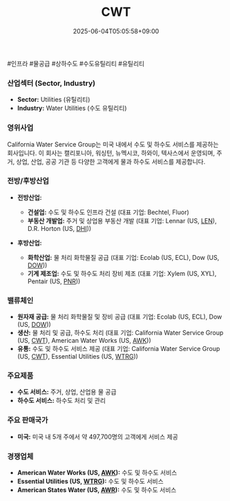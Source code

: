﻿---
title: "CWT"
date: 2025-06-04T05:05:58+09:00
lastmod: 2025-06-04T05:05:58+09:00
type: docs
sidebar:
  open: true
weight: 253
---
<div style="display:none">
  <meta property="article:published_time" content="2025-06-03T20:05:58Z" />
  <meta property="article:modified_time" content="2025-06-03T20:05:58Z" />
</div>
#인프라 #물공급 #상하수도 #수도유틸리티 #유틸리티

### 산업섹터 (Sector, Industry)

- **Sector:** Utilities (유틸리티)
- **Industry:** Water Utilities (수도 유틸리티)

### 영위사업

California Water Service Group는 미국 내에서 수도 및 하수도 서비스를 제공하는 회사입니다. 이 회사는 캘리포니아, 워싱턴, 뉴멕시코, 하와이, 텍사스에서 운영되며, 주거, 상업, 산업, 공공 기관 등 다양한 고객에게 물과 하수도 서비스를 제공합니다.

### 전방/후방산업

- **전방산업:**
    - **건설업:** 수도 및 하수도 인프라 건설 (대표 기업: Bechtel, Fluor)
    - **부동산 개발업:** 주거 및 상업용 부동산 개발 (대표 기업: Lennar (US, [LEN](/company-analysis/len/)), D.R. Horton (US, [DHI](/company-analysis/dhi/)))
      
- **후방산업:**
    - **화학산업:** 물 처리 화학물질 공급 (대표 기업: Ecolab (US, ECL), Dow (US, [DOW](/company-analysis/dow/)))
    - **기계 제조업:** 수도 및 하수도 처리 장비 제조 (대표 기업: Xylem (US, XYL), Pentair (US, [PNR](/company-analysis/pnr/)))

### 밸류체인

- **원자재 공급:** 물 처리 화학물질 및 장비 공급 (대표 기업: Ecolab (US, ECL), Dow (US, [DOW](/company-analysis/dow/)))
- **생산:** 물 처리 및 공급, 하수도 처리 (대표 기업: California Water Service Group (US, [CWT](/company-analysis/cwt/)), American Water Works (US, [AWK](/company-analysis/awk/)))
- **유통:** 수도 및 하수도 서비스 제공 (대표 기업: California Water Service Group (US, [CWT](/company-analysis/cwt/)), Essential Utilities (US, [WTRG](/company-analysis/wtrg/)))

### 주요제품

- **수도 서비스:** 주거, 상업, 산업용 물 공급
- **하수도 서비스:** 하수도 처리 및 관리

### 주요 판매국가

- **미국:** 미국 내 5개 주에서 약 497,700명의 고객에게 서비스 제공

### 경쟁업체

- **American Water Works (US, [AWK](/company-analysis/awk/)):** 수도 및 하수도 서비스
- **Essential Utilities (US, [WTRG](/company-analysis/wtrg/)):** 수도 및 하수도 서비스
- **American States Water (US, [AWR](/company-analysis/awr/)):** 수도 및 하수도 서비스
